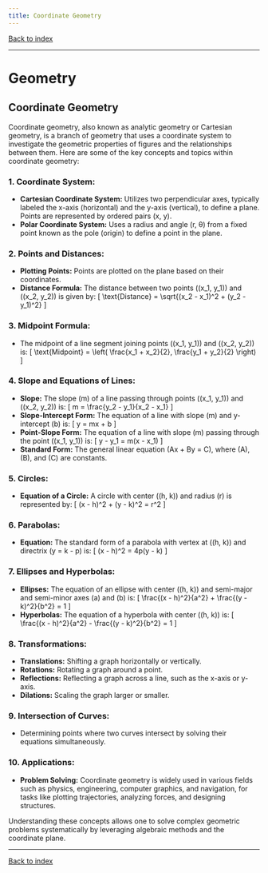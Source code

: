 ```yaml
---
title: Coordinate Geometry
---
```


[Back to index](index.html)

---
# Geometry
## Coordinate Geometry

Coordinate geometry, also known as analytic geometry or Cartesian geometry, is a branch of geometry that uses a coordinate system to investigate the geometric properties of figures and the relationships between them. Here are some of the key concepts and topics within coordinate geometry:

### 1. Coordinate System:
- **Cartesian Coordinate System:** Utilizes two perpendicular axes, typically labeled the x-axis (horizontal) and the y-axis (vertical), to define a plane. Points are represented by ordered pairs (x, y).
- **Polar Coordinate System:** Uses a radius and angle (r, θ) from a fixed point known as the pole (origin) to define a point in the plane.

### 2. Points and Distances:
- **Plotting Points:** Points are plotted on the plane based on their coordinates.
- **Distance Formula:** The distance between two points \((x_1, y_1)\) and \((x_2, y_2)\) is given by:
  \[ \text{Distance} = \sqrt{(x_2 - x_1)^2 + (y_2 - y_1)^2} \]

### 3. Midpoint Formula:
- The midpoint of a line segment joining points \((x_1, y_1)\) and \((x_2, y_2)\) is:
  \[ \text{Midpoint} = \left( \frac{x_1 + x_2}{2}, \frac{y_1 + y_2}{2} \right) \]

### 4. Slope and Equations of Lines:
- **Slope:** The slope (m) of a line passing through points \((x_1, y_1)\) and \((x_2, y_2)\) is:
  \[ m = \frac{y_2 - y_1}{x_2 - x_1} \]
- **Slope-Intercept Form:** The equation of a line with slope \(m\) and y-intercept \(b\) is:
  \[ y = mx + b \]
- **Point-Slope Form:** The equation of a line with slope \(m\) passing through the point \((x_1, y_1)\) is:
  \[ y - y_1 = m(x - x_1) \]
- **Standard Form:** The general linear equation \(Ax + By = C\), where \(A\), \(B\), and \(C\) are constants.

### 5. Circles:
- **Equation of a Circle:** A circle with center \((h, k)\) and radius \(r\) is represented by:
  \[ (x - h)^2 + (y - k)^2 = r^2 \]

### 6. Parabolas: 
- **Equation:** The standard form of a parabola with vertex at \((h, k)\) and directrix \(y = k - p\) is:
  \[ (x - h)^2 = 4p(y - k) \]

### 7. Ellipses and Hyperbolas:
- **Ellipses:** The equation of an ellipse with center \((h, k)\) and semi-major and semi-minor axes \(a\) and \(b\) is:
  \[ \frac{(x - h)^2}{a^2} + \frac{(y - k)^2}{b^2} = 1 \]
- **Hyperbolas:** The equation of a hyperbola with center \((h, k)\) is:
  \[ \frac{(x - h)^2}{a^2} - \frac{(y - k)^2}{b^2} = 1 \]

### 8. Transformations:
- **Translations:** Shifting a graph horizontally or vertically.
- **Rotations:** Rotating a graph around a point.
- **Reflections:** Reflecting a graph across a line, such as the x-axis or y-axis.
- **Dilations:** Scaling the graph larger or smaller.

### 9. Intersection of Curves:
- Determining points where two curves intersect by solving their equations simultaneously.

### 10. Applications:
- **Problem Solving:** Coordinate geometry is widely used in various fields such as physics, engineering, computer graphics, and navigation, for tasks like plotting trajectories, analyzing forces, and designing structures.

Understanding these concepts allows one to solve complex geometric problems systematically by leveraging algebraic methods and the coordinate plane.

---
[Back to index](index.html)
